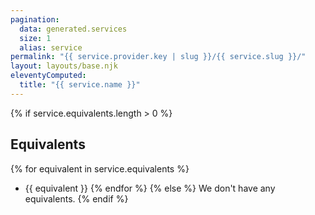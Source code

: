 ```yaml
---
pagination:
  data: generated.services
  size: 1
  alias: service
permalink: "{{ service.provider.key | slug }}/{{ service.slug }}/"
layout: layouts/base.njk
eleventyComputed:
  title: "{{ service.name }}"
---
```


{% if service.equivalents.length > 0 %}
  ## Equivalents

  {% for equivalent in service.equivalents %}
- {{ equivalent }}
  {% endfor %}
{% else %}
  We don't have any equivalents.
{% endif %}

